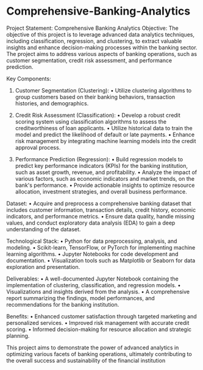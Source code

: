 # Comprehensive-Banking-Analytics


Project Statement: Comprehensive Banking Analytics
Objective: The objective of this project is to leverage advanced data analytics techniques, including classification, regression, and clustering, to extract valuable insights and enhance decision-making processes within the banking sector. The project aims to address various aspects of banking operations, such as customer segmentation, credit risk assessment, and performance prediction.


Key Components:
1. Customer Segmentation (Clustering):
• Utilize clustering algorithms to group customers based on their banking behaviors, transaction histories, and demographics.

3. Credit Risk Assessment (Classification):
• Develop a robust credit scoring system using classification algorithms to assess the creditworthiness of loan applicants.
• Utilize historical data to train the model and predict the likelihood of default or late payments.
• Enhance risk management by integrating machine learning models into the credit approval process.


5. Performance Prediction (Regression):
• Build regression models to predict key performance indicators (KPIs) for the banking institution, such as asset growth, revenue, and profitability.
• Analyze the impact of various factors, such as economic indicators and market trends, on the bank's performance.
• Provide actionable insights to optimize resource allocation, investment strategies, and overall business performance.


Dataset:
• Acquire and preprocess a comprehensive banking dataset that includes customer information, transaction details, credit history, economic indicators, and performance metrics.
• Ensure data quality, handle missing values, and conduct exploratory data analysis (EDA) to gain a deep understanding of the dataset.


Technological Stack:
• Python for data preprocessing, analysis, and modeling.
• Scikit-learn, TensorFlow, or PyTorch for implementing machine learning algorithms.
• Jupyter Notebooks for code development and documentation.
• Visualization tools such as Matplotlib or Seaborn for data exploration and presentation.


Deliverables:
• A well-documented Jupyter Notebook containing the implementation of clustering, classification, and regression models.
• Visualizations and insights derived from the analysis.
• A comprehensive report summarizing the findings, model performances, and recommendations for the banking institution.


Benefits:
• Enhanced customer satisfaction through targeted marketing and personalized services.
• Improved risk management with accurate credit scoring.
• Informed decision-making for resource allocation and strategic planning.


This project aims to demonstrate the power of advanced analytics in optimizing various facets of banking operations, ultimately contributing to the overall success and sustainability of the financial institution
